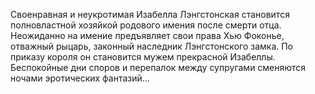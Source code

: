 <!--2021-06-05 21:28:51-->
Своенравная и неукротимая Изабелла Лэнгстонская становится полновластной хозяйкой родового имения после смерти отца. Неожиданно на имение предъявляет свои права Хью Фоконье, отважный рыцарь, законный наследник Лэнгстонского замка. По приказу короля он становится мужем прекрасной Изабеллы. Беспокойные дни споров и перепалок между супругами сменяются ночами эротических фантазий…